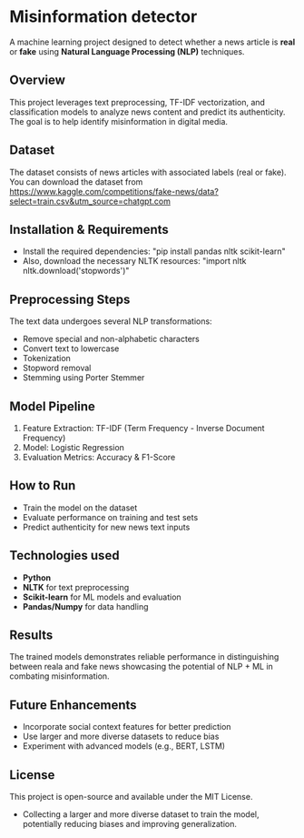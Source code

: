# Misinformation detector

 A machine learning project designed to detect whether a news article is **real** or **fake** using **Natural Language Processing (NLP)** techniques.

## Overview

This project leverages text preprocessing, TF-IDF vectorization, and classification models to analyze news content and predict its authenticity. The goal is to help identify misinformation in digital media.

## Dataset

The dataset consists of news articles with associated labels (real or fake).
You can download the dataset from https://www.kaggle.com/competitions/fake-news/data?select=train.csv&utm_source=chatgpt.com

## Installation & Requirements

* Install the required dependencies: 
                                             "pip install pandas nltk scikit-learn"
* Also, download the necessary NLTK resources: 
                                             "import nltk
                                             nltk.download('stopwords')"

## Preprocessing Steps

The text data undergoes several NLP transformations:

* Remove special and non-alphabetic characters
* Convert text to lowercase
* Tokenization
* Stopword removal
* Stemming using Porter Stemmer

## Model Pipeline

1) Feature Extraction: TF-IDF (Term Frequency - Inverse Document Frequency)
2) Model: Logistic Regression
3) Evaluation Metrics: Accuracy & F1-Score

## How to Run

* Train the model on the dataset
* Evaluate performance on training and test sets
* Predict authenticity for new news text inputs

## Technologies used

* **Python**
* **NLTK** for text preprocessing
* **Scikit-learn** for ML models and evaluation
* **Pandas/Numpy** for data handling

## Results

The trained models demonstrates reliable performance in distinguishing between reala and fake news showcasing the potential of NLP + ML in combating misinformation. 

## Future Enhancements

* Incorporate social context features for better prediction
* Use larger and more diverse datasets to reduce bias
* Experiment with advanced models (e.g., BERT, LSTM)

## License
This project is open-source and available under the MIT License.
* Collecting a larger and more diverse dataset to train the model, potentially reducing biases and improving generalization.

